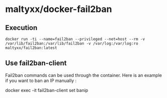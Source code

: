 # maltyxx/docker-fail2ban

## Execution

```
docker run -ti --name=fail2ban --privileged --net=host --rm -v /var/lib/fail2ban:/var/lib/fail2ban -v /var/log:/var/log:ro maltyxx/fail2ban:latest
```

## Use fail2ban-client
Fail2ban commands can be used through the container. Here is an example if you want to ban an IP manually :

docker exec -it <CONTAINER> fail2ban-client set <JAIL> banip <IP>

